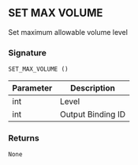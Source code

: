 ## SET MAX VOLUME

Set maximum allowable volume level


### Signature

`SET_MAX_VOLUME ()`


| Parameter | Description |
| --- | --- |
| int | Level |
| int | Output Binding ID |


### Returns

`None`